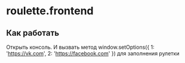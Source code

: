# roulette.frontend

## Как работать
Открыть консоль.
И вызвать метод window.setOptions({ 1: 'https://vk.com', 2: 'https://facebook.com' }) для заполнения рулетки
